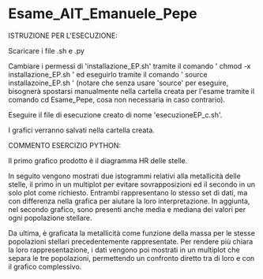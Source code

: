 # Esame_AIT_Emanuele_Pepe

ISTRUZIONE PER L'ESECUZIONE:

Scaricare i file .sh e .py

Cambiare i permessi di 'installazione_EP.sh' tramite il comando ' chmod -x installazione_EP.sh ' ed eseguirlo tramite il comando ' source installazoine_EP.sh ' (notare che senza usare 'source' per eseguire, bisognerà spostarsi manualmente nella cartella creata per l'esame tramite il comando cd Esame_Pepe, cosa non necessaria in caso contrario).

Eseguire il file di esecuzione creato di nome 'esecuzioneEP_c.sh'. 

I grafici verranno salvati nella cartella creata.



COMMENTO ESERCIZIO PYTHON:

Il primo grafico prodotto è il diagramma HR delle stelle.

In seguito vengono mostrati due istogrammi relativi alla metallicità delle stelle, il primo in un multiplot per evitare sovrapposizioni ed il secondo in un solo plot come richiesto. Entrambi rappresentano lo stesso set di dati, ma con differenza nella grafica per aiutare la loro interpretazione. In aggiunta, nel secondo grafico, sono presenti anche media e mediana dei valori per ogni popolazione stellare.

Da ultima, è graficata la metallicità come funzione della massa per le stesse popolazioni stellari precedentemente rappresentate. Per rendere più chiara la loro rappresentazione, i dati vengono poi mostrati in un multiplot che separa le tre popolazioni, permettendo un confronto diretto tra di loro e con il grafico complessivo.
